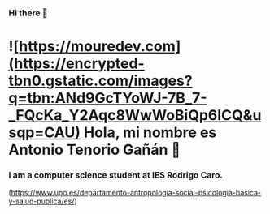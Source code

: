 ### Hi there 👋

# ![https://mouredev.com](https://encrypted-tbn0.gstatic.com/images?q=tbn:ANd9GcTYoWJ-7B_7-_FQcKa_Y2Aqc8WwWoBiQp6ICQ&usqp=CAU) Hola, mi nombre es Antonio Tenorio Gañán 👋
### I am a computer science student at IES Rodrigo Caro.
(https://www.upo.es/departamento-antropologia-social-psicologia-basica-y-salud-publica/es/)
